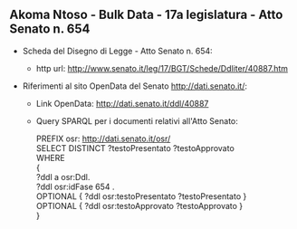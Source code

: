 ## Akoma Ntoso - Bulk Data - 17a legislatura - Atto Senato n. 654 ##

* Scheda del Disegno di Legge - Atto Senato n. 654:
	* http url: http://www.senato.it/leg/17/BGT/Schede/Ddliter/40887.htm

* Riferimenti al sito OpenData del Senato http://dati.senato.it/:
	* Link OpenData: http://dati.senato.it/ddl/40887
	* Query SPARQL per i documenti relativi all'Atto Senato:

        PREFIX osr: <http://dati.senato.it/osr/>  
		SELECT DISTINCT ?testoPresentato ?testoApprovato  
		WHERE  
		{  
		    ?ddl a osr:Ddl.  
		    ?ddl osr:idFase 654 .  
		    OPTIONAL { ?ddl osr:testoPresentato ?testoPresentato }  
		    OPTIONAL { ?ddl osr:testoApprovato ?testoApprovato }  
		}
		